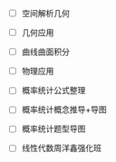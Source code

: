 - [ ] 空间解析几何
- [ ] 几何应用
- [ ] 曲线曲面积分
- [ ] 物理应用

- [ ] 概率统计公式整理
- [ ] 概率统计概念推导+导图
- [ ] 概率统计题型导图
- [ ] 线性代数周洋鑫强化班